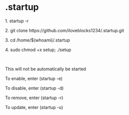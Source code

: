 # .startup

<p>1. startup -r
<p>2. git clone https://github.com/iloveblocks1234/.startup.git</p>
<p>3. cd /home/$(whoami)/.startup</p>
<p>4. sudo chmod +x setup; ./setup</p>
<br>
<p>This will not be automatically be started</p>
<p>To enable, enter (startup -e)</p>
<p>To disable, enter (startup -d)</p>
<p>To remove, enter (startup -r)</p>
<p>To update, enter (startup -u)</p>
